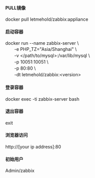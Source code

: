 #### PULL镜像
docker pull letmehold/zabbix:appliance
#### 启动容器
docker run --name zabbix-server \\  
　　-e PHP_TZ="Asia/Shanghai" \\  
　　-v &lt;/path/to/mysql&gt;:/var/lib/mysql \\  
　　-p 10051:10051 \\  
　　-p 80:80 \\  
　　-dt letmehold/zabbix:&lt;version&gt;
#### 登录容器
docker exec -ti zabbix-server bash
#### 退出容器
exit
#### 浏览器访问
http://[your ip address]:80
#### 初始用户
Admin/zabbix  
